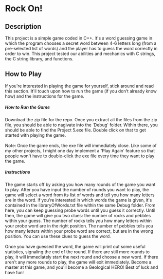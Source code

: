 # Rock On!
## Description
This project is a simple game coded in C++. It's a word guessing game in which the program chooses
a secret word between 4-6 letters long (from a pre-selected list of words) and the player has to guess the word
correctly in order to win. This project tested our abilities and mechanics with C strings, the C string library, and 
functions.

## How to Play
If you're interested in playing the game for yourself, stick around and read this section. It'll touch
upon how to run the game (if you don't already know how) and the instructions for the game.

##### How to Run the Game
Download the zip file for the repo. Once you extract all the files from the zip file, you should
be able to nagivate into the 'Debug' folder. Within there, you should be able to find the 
Project 5.exe file. Double click on that to get started with playing the game.
<br><br>
Note: Once the game ends, the exe file will immediately close. Like some of my other projects,
I might one day implement a 'Play Again' feature so that people won't have to double-click the exe
file every time they want to play the game.

##### Instructions
The game starts off by asking you how many rounds of the game you want to play. After you have input
the number of rounds you want to play, the game will select a word from its list of words
and tell you how many letters are in the word. If you're interested in which words the game is given,
it's contained in the libraryOfWords.txt file within the same Debug folder. From here, you can keep guessing probe
words until you guess it correctly. Until then, the game will give you two clues: the number of rocks and pebbles
within your guess. The number of rocks tells you how many letters within your probe word are in the right position. The
number of pebbles tells you how many letters within your probe word are correct, but are in the wrong position. You can use these
clues to guess the word.
<br><br>
Once you have guessed the word, the game will print out some useful statistics, signaling the end of 
the round. If there are still more rounds to play, it will immediately start the next round and choose a new word. If
there aren't any more rounds to play, the game will exit immediately. Become a master at this game, and you'll become
a Geological HERO! Best of luck and have fun!
